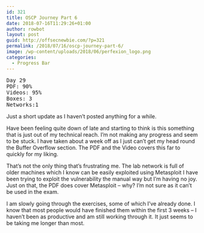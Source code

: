 ```yaml
---
id: 321
title: OSCP Journey Part 6
date: 2018-07-16T11:29:26+01:00
author: rowbot
layout: post
guid: http://offsecnewbie.com/?p=321
permalink: /2018/07/16/oscp-journey-part-6/
image: /wp-content/uploads/2018/06/perfexion_logo.png
categories:
  - Progress Bar
---
```

<pre class="hljs css"><span class="hljs-selector-tag">Day</span> 29
<span class="hljs-selector-tag">PDF</span>: 90%
<span class="hljs-selector-tag">Videos</span>: 95%
<span class="hljs-selector-tag">Boxes</span>: 3
<span class="hljs-selector-tag">Networks</span><span class="hljs-selector-pseudo">:1</span></pre>

Just a short update as I haven&#8217;t posted anything for a while.

Have been feeling quite down of late and starting to think is this something that is just out of my technical reach. I&#8217;m not making any progress and seem to be stuck. I have taken about a week off as I just can&#8217;t get my head round the Buffer Overflow section. The PDF and the Video covers this far to quickly for my liking.

That&#8217;s not the only thing that&#8217;s frustrating me. The lab network is full of older machines which I know can be easily exploited using Metasploit I have been trying to exploit the vulnerability the manual way but I&#8217;m having no joy. Just on that, the PDF does cover Metasploit &#8211; why? I&#8217;m not sure as it can&#8217;t be used in the exam.

I am slowly going through the exercises, some of which I&#8217;ve already done. I know that most people would have finished them within the first 3 weeks &#8211; I haven&#8217;t been as productive and am still working through it. It just seems to be taking me longer than most.